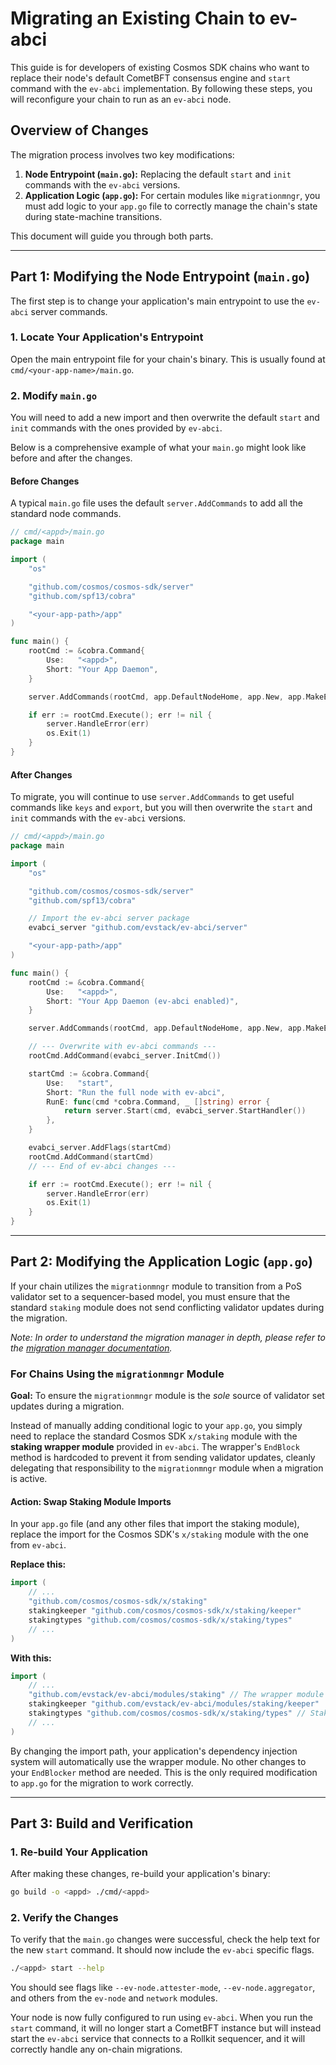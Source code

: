 # Migrating an Existing Chain to ev-abci

This guide is for developers of existing Cosmos SDK chains who want to replace their node's default CometBFT consensus engine and `start` command with the `ev-abci` implementation. By following these steps, you will reconfigure your chain to run as an `ev-abci` node.

## Overview of Changes

The migration process involves two key modifications:

1.  **Node Entrypoint (`main.go`):** Replacing the default `start` and `init` commands with the `ev-abci` versions.
2.  **Application Logic (`app.go`):** For certain modules like `migrationmngr`, you must add logic to your `app.go` file to correctly manage the chain's state during state-machine transitions.

This document will guide you through both parts.

---

## Part 1: Modifying the Node Entrypoint (`main.go`)

The first step is to change your application's main entrypoint to use the `ev-abci` server commands.

### 1. Locate Your Application's Entrypoint

Open the main entrypoint file for your chain's binary. This is usually found at `cmd/<your-app-name>/main.go`.

### 2. Modify `main.go`

You will need to add a new import and then overwrite the default `start` and `init` commands with the ones provided by `ev-abci`.

Below is a comprehensive example of what your `main.go` might look like before and after the changes.

#### Before Changes

A typical `main.go` file uses the default `server.AddCommands` to add all the standard node commands.

```go
// cmd/<appd>/main.go
package main

import (
	"os"

	"github.com/cosmos/cosmos-sdk/server"
	"github.com/spf13/cobra"

	"<your-app-path>/app"
)

func main() {
	rootCmd := &cobra.Command{
		Use:   "<appd>",
		Short: "Your App Daemon",
	}

	server.AddCommands(rootCmd, app.DefaultNodeHome, app.New, app.MakeEncodingConfig(), tx.DefaultSignModes)

	if err := rootCmd.Execute(); err != nil {
		server.HandleError(err)
		os.Exit(1)
	}
}
```

#### After Changes

To migrate, you will continue to use `server.AddCommands` to get useful commands like `keys` and `export`, but you will then overwrite the `start` and `init` commands with the `ev-abci` versions.

```go
// cmd/<appd>/main.go
package main

import (
	"os"

	"github.com/cosmos/cosmos-sdk/server"
	"github.com/spf13/cobra"

	// Import the ev-abci server package
	evabci_server "github.com/evstack/ev-abci/server"

	"<your-app-path>/app"
)

func main() {
	rootCmd := &cobra.Command{
		Use:   "<appd>",
		Short: "Your App Daemon (ev-abci enabled)",
	}

	server.AddCommands(rootCmd, app.DefaultNodeHome, app.New, app.MakeEncodingConfig(), tx.DefaultSignModes)

	// --- Overwrite with ev-abci commands ---
	rootCmd.AddCommand(evabci_server.InitCmd())

	startCmd := &cobra.Command{
		Use:   "start",
		Short: "Run the full node with ev-abci",
		RunE: func(cmd *cobra.Command, _ []string) error {
			return server.Start(cmd, evabci_server.StartHandler())
		},
	}

	evabci_server.AddFlags(startCmd)
	rootCmd.AddCommand(startCmd)
	// --- End of ev-abci changes ---

	if err := rootCmd.Execute(); err != nil {
		server.HandleError(err)
		os.Exit(1)
	}
}
```

---

## Part 2: Modifying the Application Logic (`app.go`)

If your chain utilizes the `migrationmngr` module to transition from a PoS validator set to a sequencer-based model, you must ensure that the standard `staking` module does not send conflicting validator updates during the migration.

*Note: In order to understand the migration manager in depth, please refer to the [migration manager documentation](https://github.com/evstack/ev-abci/tree/main/modules/migrationmngr).*

### For Chains Using the `migrationmngr` Module

**Goal:** To ensure the `migrationmngr` module is the *sole* source of validator set updates during a migration.

Instead of manually adding conditional logic to your `app.go`, you simply need to replace the standard Cosmos SDK `x/staking` module with the **staking wrapper module** provided in `ev-abci`. The wrapper's `EndBlock` method is hardcoded to prevent it from sending validator updates, cleanly delegating that responsibility to the `migrationmngr` module when a migration is active.

#### Action: Swap Staking Module Imports

In your `app.go` file (and any other files that import the staking module), replace the import for the Cosmos SDK's `x/staking` module with the one from `ev-abci`.

**Replace this:**
```go
import (
	// ...
	"github.com/cosmos/cosmos-sdk/x/staking"
	stakingkeeper "github.com/cosmos/cosmos-sdk/x/staking/keeper"
	stakingtypes "github.com/cosmos/cosmos-sdk/x/staking/types"
	// ...
)
```

**With this:**
```go
import (
	// ...
	"github.com/evstack/ev-abci/modules/staking" // The wrapper module
	stakingkeeper "github.com/evstack/ev-abci/modules/staking/keeper"
	stakingtypes "github.com/cosmos/cosmos-sdk/x/staking/types" // Staking types remain the same
	// ...
)
```

By changing the import path, your application's dependency injection system will automatically use the wrapper module. No other changes to your `EndBlocker` method are needed. This is the only required modification to `app.go` for the migration to work correctly.

---

## Part 3: Build and Verification

### 1. Re-build Your Application

After making these changes, re-build your application's binary:

```sh
go build -o <appd> ./cmd/<appd>
```

### 2. Verify the Changes

To verify that the `main.go` changes were successful, check the help text for the new `start` command. It should now include the `ev-abci` specific flags.

```sh
./<appd> start --help
```

You should see flags like `--ev-node.attester-mode`, `--ev-node.aggregator`, and others from the `ev-node` and `network` modules.

Your node is now fully configured to run using `ev-abci`. When you run the `start` command, it will no longer start a CometBFT instance but will instead start the `ev-abci` service that connects to a Rollkit sequencer, and it will correctly handle any on-chain migrations.
